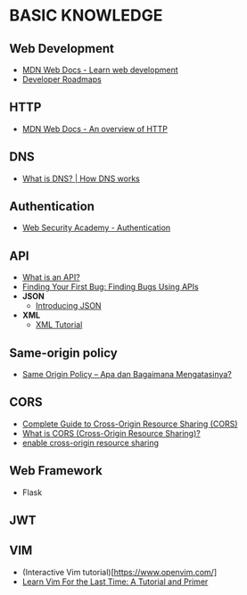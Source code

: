 # BASIC KNOWLEDGE

## Web Development
- [MDN Web Docs - Learn web development](https://developer.mozilla.org/en-US/docs/Learn)
- [Developer Roadmaps](https://roadmap.sh/)

## HTTP
- [MDN Web Docs - An overview of HTTP](https://developer.mozilla.org/en-US/docs/Web/HTTP/Overview)

## DNS
- [What is DNS? | How DNS works](https://www.cloudflare.com/learning/dns/what-is-dns/)

## Authentication
- [Web Security Academy - Authentication](https://portswigger.net/web-security/authentication)

## API
- [What is an API?](https://www.youtube.com/watch?v=s7wmiS2mSXY)
- [Finding Your First Bug: Finding Bugs Using APIs](https://www.youtube.com/watch?v=yCUQBc2rY9Y)
- **JSON**
  - [Introducing JSON](https://www.json.org/json-en.html)
- **XML**
  - [XML Tutorial](https://www.tutorialspoint.com/xml/index.htm)

## Same-origin policy
- [Same Origin Policy – Apa dan Bagaimana Mengatasinya?](https://jagowebdev.com/same-origin-policy-apa-dan-bagaimana-mengatasinya/)

## CORS
- [Complete Guide to Cross-Origin Resource Sharing (CORS)](https://www.keycdn.com/support/cors)
- [What is CORS (Cross-Origin Resource Sharing)?](https://www.educative.io/blog/getting-started-cors)
- [enable cross-origin resource sharing](https://enable-cors.org/)

## Web Framework
- Flask

## JWT

## VIM
- (Interactive Vim tutorial)[https://www.openvim.com/]
- [Learn Vim For the Last Time: A Tutorial and Primer](https://danielmiessler.com/study/vim/)
